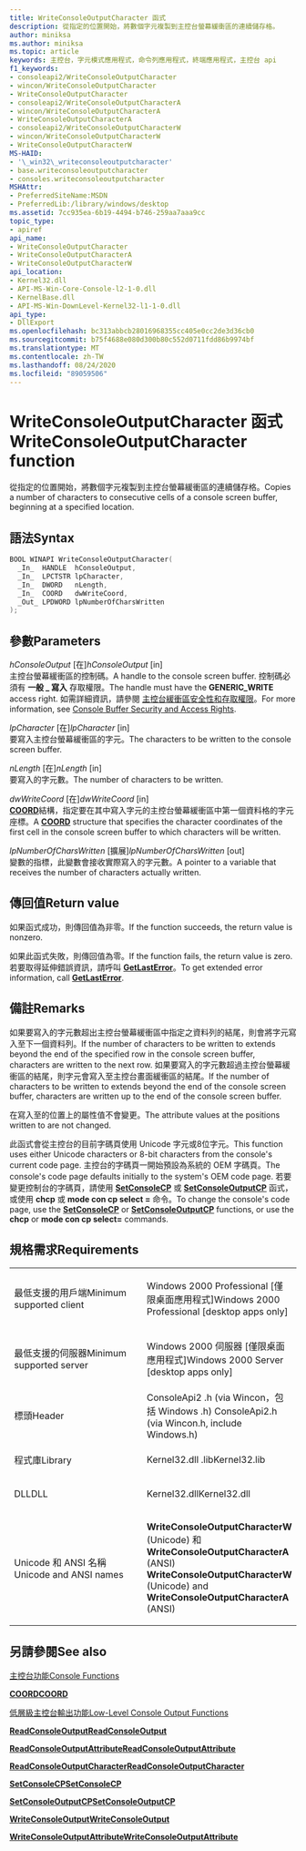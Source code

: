 ```yaml
---
title: WriteConsoleOutputCharacter 函式
description: 從指定的位置開始，將數個字元複製到主控台螢幕緩衝區的連續儲存格。
author: miniksa
ms.author: miniksa
ms.topic: article
keywords: 主控台，字元模式應用程式，命令列應用程式，終端應用程式，主控台 api
f1_keywords:
- consoleapi2/WriteConsoleOutputCharacter
- wincon/WriteConsoleOutputCharacter
- WriteConsoleOutputCharacter
- consoleapi2/WriteConsoleOutputCharacterA
- wincon/WriteConsoleOutputCharacterA
- WriteConsoleOutputCharacterA
- consoleapi2/WriteConsoleOutputCharacterW
- wincon/WriteConsoleOutputCharacterW
- WriteConsoleOutputCharacterW
MS-HAID:
- '\_win32\_writeconsoleoutputcharacter'
- base.writeconsoleoutputcharacter
- consoles.writeconsoleoutputcharacter
MSHAttr:
- PreferredSiteName:MSDN
- PreferredLib:/library/windows/desktop
ms.assetid: 7cc935ea-6b19-4494-b746-259aa7aaa9cc
topic_type:
- apiref
api_name:
- WriteConsoleOutputCharacter
- WriteConsoleOutputCharacterA
- WriteConsoleOutputCharacterW
api_location:
- Kernel32.dll
- API-MS-Win-Core-Console-l2-1-0.dll
- KernelBase.dll
- API-MS-Win-DownLevel-Kernel32-l1-1-0.dll
api_type:
- DllExport
ms.openlocfilehash: bc313abbcb28016968355cc405e0cc2de3d36cb0
ms.sourcegitcommit: b75f4688e080d300b80c552d0711fdd86b9974bf
ms.translationtype: MT
ms.contentlocale: zh-TW
ms.lasthandoff: 08/24/2020
ms.locfileid: "89059506"
---
```

# <a name="writeconsoleoutputcharacter-function"></a><span data-ttu-id="68dec-104">WriteConsoleOutputCharacter 函式</span><span class="sxs-lookup"><span data-stu-id="68dec-104">WriteConsoleOutputCharacter function</span></span>


<span data-ttu-id="68dec-105">從指定的位置開始，將數個字元複製到主控台螢幕緩衝區的連續儲存格。</span><span class="sxs-lookup"><span data-stu-id="68dec-105">Copies a number of characters to consecutive cells of a console screen buffer, beginning at a specified location.</span></span>

<a name="syntax"></a><span data-ttu-id="68dec-106">語法</span><span class="sxs-lookup"><span data-stu-id="68dec-106">Syntax</span></span>
------

```C
BOOL WINAPI WriteConsoleOutputCharacter(
  _In_  HANDLE  hConsoleOutput,
  _In_  LPCTSTR lpCharacter,
  _In_  DWORD   nLength,
  _In_  COORD   dwWriteCoord,
  _Out_ LPDWORD lpNumberOfCharsWritten
);
```

<a name="parameters"></a><span data-ttu-id="68dec-107">參數</span><span class="sxs-lookup"><span data-stu-id="68dec-107">Parameters</span></span>
----------

<span data-ttu-id="68dec-108">*hConsoleOutput* \[在\]</span><span class="sxs-lookup"><span data-stu-id="68dec-108">*hConsoleOutput* \[in\]</span></span>  
<span data-ttu-id="68dec-109">主控台螢幕緩衝區的控制碼。</span><span class="sxs-lookup"><span data-stu-id="68dec-109">A handle to the console screen buffer.</span></span> <span data-ttu-id="68dec-110">控制碼必須有 **一般 \_ 寫入** 存取權限。</span><span class="sxs-lookup"><span data-stu-id="68dec-110">The handle must have the **GENERIC\_WRITE** access right.</span></span> <span data-ttu-id="68dec-111">如需詳細資訊，請參閱 [主控台緩衝區安全性和存取權限](console-buffer-security-and-access-rights.md)。</span><span class="sxs-lookup"><span data-stu-id="68dec-111">For more information, see [Console Buffer Security and Access Rights](console-buffer-security-and-access-rights.md).</span></span>

<span data-ttu-id="68dec-112">*lpCharacter* \[在\]</span><span class="sxs-lookup"><span data-stu-id="68dec-112">*lpCharacter* \[in\]</span></span>  
<span data-ttu-id="68dec-113">要寫入主控台螢幕緩衝區的字元。</span><span class="sxs-lookup"><span data-stu-id="68dec-113">The characters to be written to the console screen buffer.</span></span>

<span data-ttu-id="68dec-114">*nLength* \[在\]</span><span class="sxs-lookup"><span data-stu-id="68dec-114">*nLength* \[in\]</span></span>  
<span data-ttu-id="68dec-115">要寫入的字元數。</span><span class="sxs-lookup"><span data-stu-id="68dec-115">The number of characters to be written.</span></span>

<span data-ttu-id="68dec-116">*dwWriteCoord* \[在\]</span><span class="sxs-lookup"><span data-stu-id="68dec-116">*dwWriteCoord* \[in\]</span></span>  
<span data-ttu-id="68dec-117">[**COORD**](coord-str.md)結構，指定要在其中寫入字元的主控台螢幕緩衝區中第一個資料格的字元座標。</span><span class="sxs-lookup"><span data-stu-id="68dec-117">A [**COORD**](coord-str.md) structure that specifies the character coordinates of the first cell in the console screen buffer to which characters will be written.</span></span>

<span data-ttu-id="68dec-118">*lpNumberOfCharsWritten* \[擴展\]</span><span class="sxs-lookup"><span data-stu-id="68dec-118">*lpNumberOfCharsWritten* \[out\]</span></span>  
<span data-ttu-id="68dec-119">變數的指標，此變數會接收實際寫入的字元數。</span><span class="sxs-lookup"><span data-stu-id="68dec-119">A pointer to a variable that receives the number of characters actually written.</span></span>

<a name="return-value"></a><span data-ttu-id="68dec-120">傳回值</span><span class="sxs-lookup"><span data-stu-id="68dec-120">Return value</span></span>
------------

<span data-ttu-id="68dec-121">如果函式成功，則傳回值為非零。</span><span class="sxs-lookup"><span data-stu-id="68dec-121">If the function succeeds, the return value is nonzero.</span></span>

<span data-ttu-id="68dec-122">如果此函式失敗，則傳回值為零。</span><span class="sxs-lookup"><span data-stu-id="68dec-122">If the function fails, the return value is zero.</span></span> <span data-ttu-id="68dec-123">若要取得延伸錯誤資訊，請呼叫 [**GetLastError**](https://msdn.microsoft.com/library/windows/desktop/ms679360)。</span><span class="sxs-lookup"><span data-stu-id="68dec-123">To get extended error information, call [**GetLastError**](https://msdn.microsoft.com/library/windows/desktop/ms679360).</span></span>

<a name="remarks"></a><span data-ttu-id="68dec-124">備註</span><span class="sxs-lookup"><span data-stu-id="68dec-124">Remarks</span></span>
-------

<span data-ttu-id="68dec-125">如果要寫入的字元數超出主控台螢幕緩衝區中指定之資料列的結尾，則會將字元寫入至下一個資料列。</span><span class="sxs-lookup"><span data-stu-id="68dec-125">If the number of characters to be written to extends beyond the end of the specified row in the console screen buffer, characters are written to the next row.</span></span> <span data-ttu-id="68dec-126">如果要寫入的字元數超過主控台螢幕緩衝區的結尾，則字元會寫入至主控台畫面緩衝區的結尾。</span><span class="sxs-lookup"><span data-stu-id="68dec-126">If the number of characters to be written to extends beyond the end of the console screen buffer, characters are written up to the end of the console screen buffer.</span></span>

<span data-ttu-id="68dec-127">在寫入至的位置上的屬性值不會變更。</span><span class="sxs-lookup"><span data-stu-id="68dec-127">The attribute values at the positions written to are not changed.</span></span>

<span data-ttu-id="68dec-128">此函式會從主控台的目前字碼頁使用 Unicode 字元或8位字元。</span><span class="sxs-lookup"><span data-stu-id="68dec-128">This function uses either Unicode characters or 8-bit characters from the console's current code page.</span></span> <span data-ttu-id="68dec-129">主控台的字碼頁一開始預設為系統的 OEM 字碼頁。</span><span class="sxs-lookup"><span data-stu-id="68dec-129">The console's code page defaults initially to the system's OEM code page.</span></span> <span data-ttu-id="68dec-130">若要變更控制台的字碼頁，請使用 [**SetConsoleCP**](setconsolecp.md) 或 [**SetConsoleOutputCP**](setconsoleoutputcp.md) 函式，或使用 **chcp** 或 **mode con cp select =** 命令。</span><span class="sxs-lookup"><span data-stu-id="68dec-130">To change the console's code page, use the [**SetConsoleCP**](setconsolecp.md) or [**SetConsoleOutputCP**](setconsoleoutputcp.md) functions, or use the **chcp** or **mode con cp select=** commands.</span></span>

<a name="requirements"></a><span data-ttu-id="68dec-131">規格需求</span><span class="sxs-lookup"><span data-stu-id="68dec-131">Requirements</span></span>
------------

<table>
<colgroup>
<col width="50%" />
<col width="50%" />
</colgroup>
<tbody>
<tr class="odd">
<td><p><span data-ttu-id="68dec-132">最低支援的用戶端</span><span class="sxs-lookup"><span data-stu-id="68dec-132">Minimum supported client</span></span></p></td>
<td><p><span data-ttu-id="68dec-133">Windows 2000 Professional [僅限桌面應用程式]</span><span class="sxs-lookup"><span data-stu-id="68dec-133">Windows 2000 Professional [desktop apps only]</span></span></p></td>
</tr>
<tr class="even">
<td><p><span data-ttu-id="68dec-134">最低支援的伺服器</span><span class="sxs-lookup"><span data-stu-id="68dec-134">Minimum supported server</span></span></p></td>
<td><p><span data-ttu-id="68dec-135">Windows 2000 伺服器 [僅限桌面應用程式]</span><span class="sxs-lookup"><span data-stu-id="68dec-135">Windows 2000 Server [desktop apps only]</span></span></p></td>
</tr>
<tr class="odd">
<td><p><span data-ttu-id="68dec-136">標頭</span><span class="sxs-lookup"><span data-stu-id="68dec-136">Header</span></span></p></td>
<td><span data-ttu-id="68dec-137">ConsoleApi2 .h (via Wincon，包括 Windows .h) </span><span class="sxs-lookup"><span data-stu-id="68dec-137">ConsoleApi2.h (via Wincon.h, include Windows.h)</span></span></td>
</tr>
<tr class="even">
<td><p><span data-ttu-id="68dec-138">程式庫</span><span class="sxs-lookup"><span data-stu-id="68dec-138">Library</span></span></p></td>
<td><span data-ttu-id="68dec-139">Kernel32.dll .lib</span><span class="sxs-lookup"><span data-stu-id="68dec-139">Kernel32.lib</span></span></td>
</tr>
<tr class="odd">
<td><p><span data-ttu-id="68dec-140">DLL</span><span class="sxs-lookup"><span data-stu-id="68dec-140">DLL</span></span></p></td>
<td><span data-ttu-id="68dec-141">Kernel32.dll</span><span class="sxs-lookup"><span data-stu-id="68dec-141">Kernel32.dll</span></span></td>
</tr>
<tr class="even">
<td><p><span data-ttu-id="68dec-142">Unicode 和 ANSI 名稱</span><span class="sxs-lookup"><span data-stu-id="68dec-142">Unicode and ANSI names</span></span></p></td>
<td><p><span data-ttu-id="68dec-143"><strong>WriteConsoleOutputCharacterW</strong> (Unicode) 和 <strong>WriteConsoleOutputCharacterA</strong> (ANSI) </span><span class="sxs-lookup"><span data-stu-id="68dec-143"><strong>WriteConsoleOutputCharacterW</strong> (Unicode) and <strong>WriteConsoleOutputCharacterA</strong> (ANSI)</span></span></p></td>
</tr>
<tr class="odd">
</tr>
<tr class="even">
</tr>
<tr class="odd">
</tr>
<tr class="even">
</tr>
</tbody>
</table>

## <a name="span-idsee_alsospansee-also"></a><span data-ttu-id="68dec-144"><span id="see_also"></span>另請參閱</span><span class="sxs-lookup"><span data-stu-id="68dec-144"><span id="see_also"></span>See also</span></span>


[<span data-ttu-id="68dec-145">主控台功能</span><span class="sxs-lookup"><span data-stu-id="68dec-145">Console Functions</span></span>](console-functions.md)

[<span data-ttu-id="68dec-146">**COORD**</span><span class="sxs-lookup"><span data-stu-id="68dec-146">**COORD**</span></span>](coord-str.md)

[<span data-ttu-id="68dec-147">低層級主控台輸出功能</span><span class="sxs-lookup"><span data-stu-id="68dec-147">Low-Level Console Output Functions</span></span>](low-level-console-output-functions.md)

[<span data-ttu-id="68dec-148">**ReadConsoleOutput**</span><span class="sxs-lookup"><span data-stu-id="68dec-148">**ReadConsoleOutput**</span></span>](readconsoleoutput.md)

[<span data-ttu-id="68dec-149">**ReadConsoleOutputAttribute**</span><span class="sxs-lookup"><span data-stu-id="68dec-149">**ReadConsoleOutputAttribute**</span></span>](readconsoleoutputattribute.md)

[<span data-ttu-id="68dec-150">**ReadConsoleOutputCharacter**</span><span class="sxs-lookup"><span data-stu-id="68dec-150">**ReadConsoleOutputCharacter**</span></span>](readconsoleoutputcharacter.md)

[<span data-ttu-id="68dec-151">**SetConsoleCP**</span><span class="sxs-lookup"><span data-stu-id="68dec-151">**SetConsoleCP**</span></span>](setconsolecp.md)

[<span data-ttu-id="68dec-152">**SetConsoleOutputCP**</span><span class="sxs-lookup"><span data-stu-id="68dec-152">**SetConsoleOutputCP**</span></span>](setconsoleoutputcp.md)

[<span data-ttu-id="68dec-153">**WriteConsoleOutput**</span><span class="sxs-lookup"><span data-stu-id="68dec-153">**WriteConsoleOutput**</span></span>](writeconsoleoutput.md)

[<span data-ttu-id="68dec-154">**WriteConsoleOutputAttribute**</span><span class="sxs-lookup"><span data-stu-id="68dec-154">**WriteConsoleOutputAttribute**</span></span>](writeconsoleoutputattribute.md)

 

 





